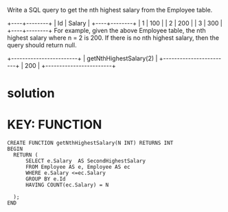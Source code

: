 Write a SQL query to get the nth highest salary from the Employee table.

+----+--------+
| Id | Salary |
+----+--------+
| 1  | 100    |
| 2  | 200    |
| 3  | 300    |
+----+--------+
For example, given the above Employee table, the nth highest salary where n = 2 is 200. If there is no nth highest salary, then the query should return null.

+------------------------+
| getNthHighestSalary(2) |
+------------------------+
| 200                    |
+------------------------+

# solution
# KEY: FUNCTION
```mysql
CREATE FUNCTION getNthHighestSalary(N INT) RETURNS INT
BEGIN
  RETURN (
      SELECT e.Salary  AS SecondHighestSalary
      FROM Employee AS e, Employee AS ec
      WHERE e.Salary <=ec.Salary
      GROUP BY e.Id
      HAVING COUNT(ec.Salary) = N
      
  );
END
```
